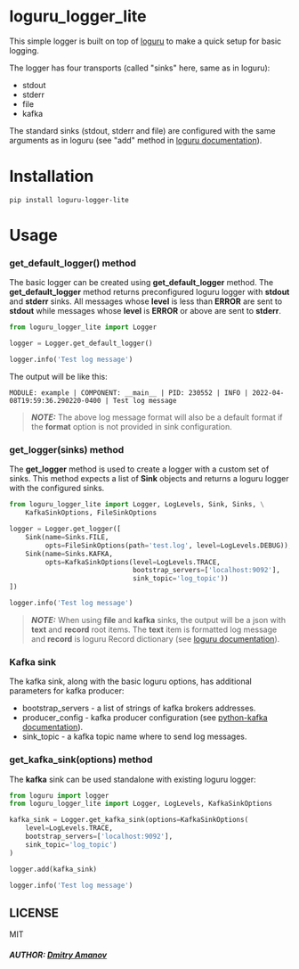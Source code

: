 # loguru_logger_lite

This simple logger is built on top of [loguru](https://github.com/Delgan/loguru) to make a quick setup for basic
logging.

The logger has four transports (called "sinks" here, same as in loguru):

- stdout
- stderr
- file
- kafka

The standard sinks (stdout, stderr and file) are configured with the same arguments as in loguru (see "add" method
in [loguru documentation](https://loguru.readthedocs.io/en/stable/api/logger.html)).

# Installation

```
pip install loguru-logger-lite
```

# Usage

### get_default_logger() method

The basic logger can be created using **get_default_logger** method. The **get_default_logger** method returns
preconfigured loguru logger with **stdout** and **stderr** sinks. All messages whose **level** is less than **ERROR**
are sent to **stdout** while messages whose **level** is **ERROR** or above are sent to **stderr**.

```python
from loguru_logger_lite import Logger

logger = Logger.get_default_logger()

logger.info('Test log message')
```

The output will be like this:

```
MODULE: example | COMPONENT: __main__ | PID: 230552 | INFO | 2022-04-08T19:59:36.290220-0400 | Test log message
```

> **_NOTE:_** The above log message format will also be a default format if the **format** option is not provided in sink configuration.

### get_logger(sinks) method

The **get_logger** method is used to create a logger with a custom set of sinks. This method expects a list of **Sink**
objects and returns a loguru logger with the configured sinks.

```python
from loguru_logger_lite import Logger, LogLevels, Sink, Sinks, \
    KafkaSinkOptions, FileSinkOptions

logger = Logger.get_logger([
    Sink(name=Sinks.FILE,
         opts=FileSinkOptions(path='test.log', level=LogLevels.DEBUG)),
    Sink(name=Sinks.KAFKA,
         opts=KafkaSinkOptions(level=LogLevels.TRACE,
                               bootstrap_servers=['localhost:9092'],
                               sink_topic='log_topic'))
])

logger.info('Test log message')
```

> **_NOTE:_** When using **file** and **kafka** sinks, the output will be a json with **text** and **record** root items.
> The **text** item is formatted log message and **record** is loguru Record dictionary (see [loguru documentation](https://loguru.readthedocs.io/en/stable/api/logger.html)).

### Kafka sink
The kafka sink, along with the basic loguru options, has additional parameters for kafka producer:

- bootstrap_servers - a list of strings of kafka brokers addresses.
- producer_config - kafka producer configuration (see [python-kafka documentation](https://kafka-python.readthedocs.io/en/master/apidoc/KafkaProducer.html)).
- sink_topic - a kafka topic name where to send log messages.

### get_kafka_sink(options) method

The **kafka** sink can be used standalone with existing loguru logger:
```python
from loguru import logger
from loguru_logger_lite import Logger, LogLevels, KafkaSinkOptions

kafka_sink = Logger.get_kafka_sink(options=KafkaSinkOptions(
    level=LogLevels.TRACE,
    bootstrap_servers=['localhost:9092'],
    sink_topic='log_topic')
)

logger.add(kafka_sink)

logger.info('Test log message')
```

## LICENSE

MIT

##### AUTHOR: [Dmitry Amanov](https://github.com/doctor3030)